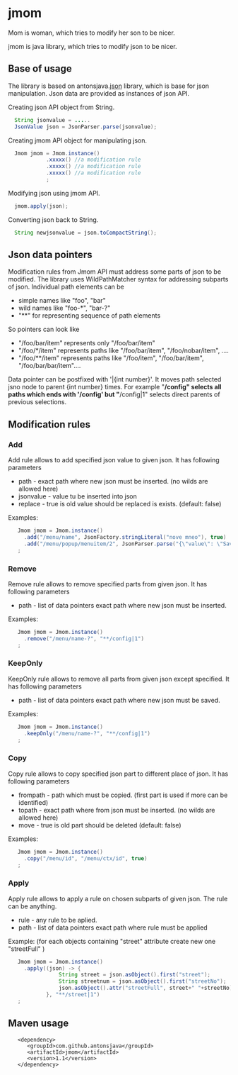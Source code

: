 
# jmom

 Mom is woman, which tries to modify her son to be nicer.

 jmom is java library, which tries to modify json to be nicer.

## Base of usage

 The library is based on antonsjava.[json](https://github.com/antonsjava/json) library, which is base for json
 manipulation. Json data are provided as instances of json API.

 Creating json API object from String.
```java
  String jsonvalue = .....
  JsonValue json = JsonParser.parse(jsonvalue);
```
 Creating jmom API object for manipulating json.
```java
  Jmom jmom = Jmom.instance()
            .xxxxx() //a modification rule
            .xxxxx() //a modification rule
            .xxxxx() //a modification rule
            ;
```
 Modifying json using jmom API.
```java
  jmom.apply(json);
```
 Converting json back to String.
```java
  String newjsonvalue = json.toCompactString();
```

## Json data pointers

 Modification rules from Jmom API must address some parts of json to be modified.
 The library uses WildPathMatcher syntax for addressing subparts of json.
 Individual path elements can be
  - simple names like "foo", "bar"
  - wild names like "foo-*", "bar-?" 
  - "**" for representing sequence of path elements	 

 So pointers can look like
  - "/foo/bar/item" represents only "/foo/bar/item"
  - "/foo/*/item" represents paths like "/foo/bar/item", "/foo/nobar/item", ....
  - "/foo/**/item" represents paths like "/foo/item", "/foo/bar/item", "/foo/bar/bar/item"....

 Data pointer can be postfixed with '|{int number}'. It moves path selected jsno node to parent 
 {int number} times. For example "**/config" selects all paths which ends with '/config' but 
 "**/config|1" selects direct parents of previous selections.

## Modification rules

### Add

 Add rule allows to add specified json value to given json. It has following parameters
  - path - exact path where new json must be inserted. (no wilds are allowed here)
  - jsonvalue - value tu be inserted into json
  - replace - true is old value should be replaced is exists. (default: false)

 Examples:
```java
   Jmom jmom = Jmom.instance()
     .add("/menu/name", JsonFactory.stringLiteral("nove mneo"), true)
     .add("/menu/popup/menuitem/2", JsonParser.parse("{\"value\": \"SaveAs\", \"onclick\": \"SaveAs()\"}"), true)
   ;
```

### Remove

 Remove rule allows to remove specified parts from given json. It has following parameters
  - path - list of data pointers exact path where new json must be inserted.

 Examples:
```java
   Jmom jmom = Jmom.instance()
     .remove("/menu/name-?", "**/config|1")
   ;
```

### KeepOnly

 KeepOnly rule allows to remove all parts from given json except specified. It has following parameters
  - path - list of data pointers exact path where new json must be saved.

 Examples:
```java
   Jmom jmom = Jmom.instance()
     .keepOnly("/menu/name-?", "**/config|1")
   ;
```
### Copy

 Copy rule allows to copy specified json part to different place of json. It has following parameters
  - frompath - path which must be copied. (first part is used if more can be identified)
  - topath - exact path where from json must be inserted. (no wilds are allowed here)
  - move - true is old part should be deleted (default: false)

 Examples:
```java
   Jmom jmom = Jmom.instance()
     .copy("/menu/id", "/menu/ctx/id", true)
   ;
```

### Apply

 Apply rule allows to apply a rule on chosen subparts of given json. The rule can be 
 anything. 
  - rule - any rule to be aplied.
  - path - list of data pointers exact path where rule must be applied

 Example: (for each objects containing "street" attribute create new one "streetFull" )
```java
   Jmom jmom = Jmom.instance()
     .apply((json) -> {
                String street = json.asObject().first("street");
                String streetnum = json.asObject().first("streetNo");
                json.asObject().attr("streetFull", street+" "+streetNo);
            }, "**/street|1")
   ;
```

## Maven usage

```
   <dependency>
      <groupId>com.github.antonsjava</groupId>
      <artifactId>jmom</artifactId>
      <version>1.1</version>
   </dependency>
```
